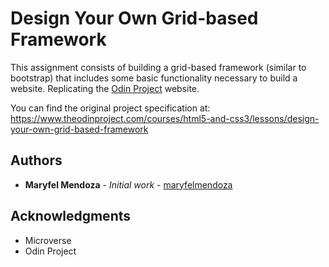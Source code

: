 # Design Your Own Grid-based Framework

This assignment consists of building a grid-based framework (similar to bootstrap) that includes 
some basic functionality necessary to build a website. Replicating the [Odin Project](https://www.theodinproject.com/) website.

You can find the original project specification at: 
https://www.theodinproject.com/courses/html5-and-css3/lessons/design-your-own-grid-based-framework

## Authors

* **Maryfel Mendoza** - *Initial work* - [maryfelmendoza](https://github.com/maryfelmendoza)


## Acknowledgments

* Microverse
* Odin Project
